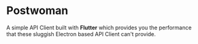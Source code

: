# Postwoman

A simple API Client built with **Flutter** which provides you the performance that these sluggish Electron based API Client can't provide.
